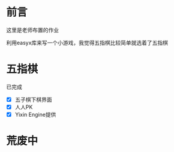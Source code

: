 # 前言

这里是老师布置的作业

利用easyx库来写一个小游戏，我觉得五指棋比较简单就选着了五指棋


# 五指棋

已完成
- [x] 五子棋下棋界面
- [x] 人人PK
- [x] Yixin Engine提供

# 荒废中
